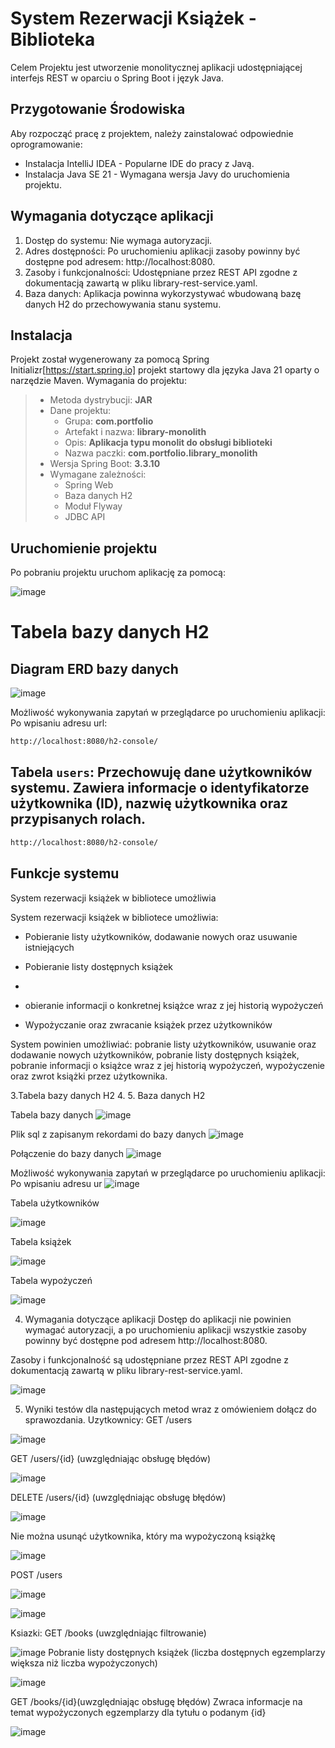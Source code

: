 # System Rezerwacji Książek - Biblioteka

Celem Projektu jest utworzenie monolitycznej aplikacji udostępniającej interfejs REST w oparciu o Spring Boot i język Java.

## Przygotowanie Środowiska
Aby rozpocząć pracę z projektem, należy zainstalować odpowiednie oprogramowanie:
- Instalacja IntelliJ IDEA - Popularne IDE do pracy z Javą.
- Instalacja Java SE 21 - Wymagana wersja Javy do uruchomienia projektu.

## Wymagania dotyczące aplikacji
1. Dostęp do systemu: Nie wymaga autoryzacji.
2. Adres dostępności: Po uruchomieniu aplikacji zasoby powinny być dostępne pod adresem: http://localhost:8080.
3. Zasoby i funkcjonalności: Udostępniane przez REST API zgodne z dokumentacją zawartą w pliku library-rest-service.yaml.
4. Baza danych: Aplikacja powinna wykorzystywać wbudowaną bazę danych H2 do przechowywania stanu systemu.


## Instalacja
Projekt został wygenerowany za pomocą Spring Initializr[https://start.spring.io] projekt startowy dla języka Java 21 oparty o narzędzie Maven. Wymagania do projektu:
> * Metoda dystrybucji: **JAR**
> * Dane projektu:
>    * Grupa: **com.portfolio**
>    * Artefakt i nazwa: **library-monolith**
>    * Opis: **Aplikacja typu monolit do obsługi biblioteki**
>    * Nazwa paczki: **com.portfolio.library_monolith**
> * Wersja Spring Boot: **3.3.10**
> * Wymagane zależności:
>    * Spring Web
>    * Baza danych H2
>    * Moduł Flyway
>    * JDBC API

## Uruchomienie projektu 
Po pobraniu projektu uruchom aplikację za pomocą:

![image](https://github.com/user-attachments/assets/5e810cbf-e152-4c9c-b9f1-475eb513ce98)

# Tabela bazy danych H2

## Diagram ERD bazy danych
![image](https://github.com/user-attachments/assets/c54c2297-46c3-4c5a-96c6-8b251d07d78f)


Możliwość wykonywania zapytań w przeglądarce po uruchomieniu aplikacji: 
Po wpisaniu adresu url:
```bash
http://localhost:8080/h2-console/
```


## Tabela `users`: Przechowuję dane użytkowników systemu. Zawiera informacje o identyfikatorze użytkownika (ID), nazwię użytkownika oraz przypisanych rolach. 







```bash
http://localhost:8080/h2-console/
```

## Funkcje systemu
System rezerwacji książek w bibliotece umożliwia



System rezerwacji książek w bibliotece umożliwia:

- Pobieranie listy użytkowników, dodawanie nowych oraz usuwanie istniejących

- Pobieranie listy dostępnych książek
- 
- obieranie informacji o konkretnej książce wraz z jej historią wypożyczeń

- Wypożyczanie oraz zwracanie książek przez użytkowników


System powinien umożliwiać:
pobranie listy użytkowników, usuwanie oraz dodawanie nowych użytkowników,
pobranie listy dostępnych książek,
pobranie informacji o książce wraz z jej historią wypożyczeń,
wypożyczenie oraz zwrot książki przez użytkownika.



3.Tabela bazy danych H2
4.
5. Baza danych H2
   
Tabela bazy danych
![image](https://github.com/user-attachments/assets/c54e7a59-fa79-41d4-95e6-1af0c1c6a898)

Plik sql z zapisanym rekordami do bazy danych 
![image](https://github.com/user-attachments/assets/d5be4589-8f55-4e4f-a894-89dcc401f8aa)

Połączenie do bazy danych
![image](https://github.com/user-attachments/assets/753b2ed1-fd74-4137-8546-8f98b802d078)

Możliwość wykonywania zapytań w przeglądarce po uruchomieniu aplikacji: 
Po wpisaniu adresu ur
![image](https://github.com/user-attachments/assets/6001ca88-929f-44e1-b33d-29615d532d50)

Tabela użytkowników


![image](https://github.com/user-attachments/assets/b23ce30a-5152-444e-bb24-c768c83ba5d9)

Tabela książek


![image](https://github.com/user-attachments/assets/abf9dda4-e16d-4ece-b35a-9632d43b09e7)


Tabela wypożyczeń

![image](https://github.com/user-attachments/assets/60d177bb-26e2-4145-ae6a-b832c66b7744)

4. Wymagania dotyczące aplikacji
Dostęp do aplikacji nie powinien wymagać autoryzacji, a po uruchomieniu aplikacji wszystkie zasoby powinny być dostępne pod adresem http://localhost:8080.

Zasoby i funkcjonalność są udostępniane przez REST API zgodne z dokumentacją zawartą w pliku library-rest-service.yaml.

![image](https://github.com/user-attachments/assets/8da9bce7-7c87-41d3-8f49-d56a19d07aad)

5. Wyniki testów dla następujących metod wraz z omówieniem dołącz do sprawozdania.
Uzytkownicy:
GET /users


![image](https://github.com/user-attachments/assets/1d8ee3da-0e99-4a7e-b067-a0a81a96cd2b)

GET /users/{id} (uwzględniając obsługę błędów)

![image](https://github.com/user-attachments/assets/a9d84913-105c-4dca-983a-f54eabe8b33b)


DELETE /users/{id} (uwzględniając obsługę błędów)

![image](https://github.com/user-attachments/assets/57e0486c-24c9-4f34-94a4-0b4364b77570)

Nie można usunąć użytkownika, który ma wypożyczoną książkę

![image](https://github.com/user-attachments/assets/4d085ae7-f96e-4006-86a0-f31a189d6f56)

POST /users


![image](https://github.com/user-attachments/assets/9015b0c1-ab1b-46de-8ff8-a9a359de3941)


![image](https://github.com/user-attachments/assets/81c98089-0130-4e6f-b1bb-133d1c5ad835)

Ksiazki:
GET /books (uwzględniając filtrowanie)


![image](https://github.com/user-attachments/assets/b1daf11e-9be2-4981-895d-0a7e8b289377)
Pobranie listy dostępnych książek (liczba dostępnych egzemplarzy większa niż liczba wypożyczonych)


![image](https://github.com/user-attachments/assets/347a7f6b-daae-4c01-a394-8da329fadb53)

GET /books/{id}(uwzględniając obsługę błędów)
Zwraca informacje na temat wypożyczonych egzemplarzy dla tytułu o podanym {id}


![image](https://github.com/user-attachments/assets/8176f277-01ab-4009-b809-28a1a39b72ec)













